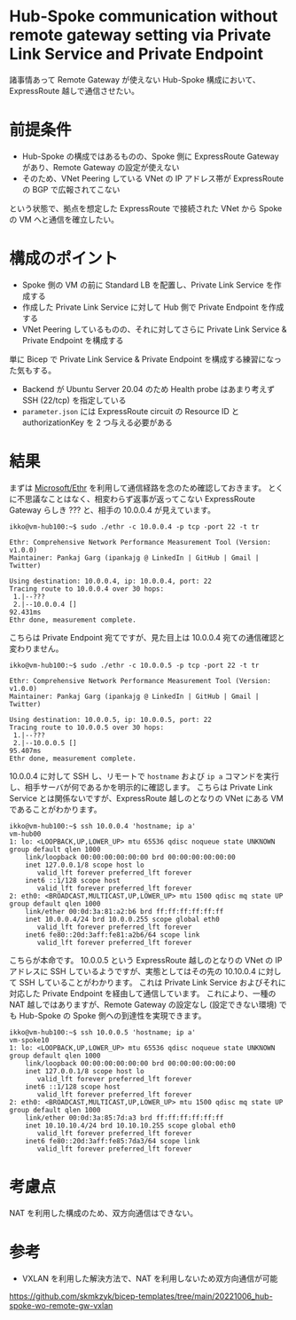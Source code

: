 # Hub-Spoke communication without remote gateway setting via Private Link Service and Private Endpoint

諸事情あって Remote Gateway が使えない Hub-Spoke 構成において、ExpressRoute 越しで通信させたい。

# 前提条件

- Hub-Spoke の構成ではあるものの、Spoke 側に ExpressRoute Gateway があり、Remote Gateway の設定が使えない
- そのため、VNet Peering している VNet の IP アドレス帯が ExpressRoute の BGP で広報されてこない

という状態で、拠点を想定した ExpressRoute で接続された VNet から Spoke の VM へと通信を確立したい。

# 構成のポイント

- Spoke 側の VM の前に Standard LB を配置し、Private Link Service を作成する
- 作成した Private Link Service に対して Hub 側で Private Endpoint を作成する
- VNet Peering しているものの、それに対してさらに Private Link Service & Private Endpoint を構成する

単に Bicep で Private Link Service & Private Endpoint を構成する練習になった気もする。

- Backend が Ubuntu Server 20.04 のため Health probe はあまり考えず SSH (22/tcp) を指定している
- `parameter.json` には ExpressRoute circuit の Resource ID と authorizationKey を 2 つ与える必要がある

# 結果

まずは [Microsoft/Ethr](https://github.com/Microsoft/Ethr) を利用して通信経路を念のため確認しておきます。
とくに不思議なことはなく、相変わらず返事が返ってこない ExpressRoute Gateway らしき ??? と、相手の 10.0.0.4 が見えています。

```shell
ikko@vm-hub100:~$ sudo ./ethr -c 10.0.0.4 -p tcp -port 22 -t tr

Ethr: Comprehensive Network Performance Measurement Tool (Version: v1.0.0)
Maintainer: Pankaj Garg (ipankajg @ LinkedIn | GitHub | Gmail | Twitter)

Using destination: 10.0.0.4, ip: 10.0.0.4, port: 22
Tracing route to 10.0.0.4 over 30 hops:
 1.|--???
 2.|--10.0.0.4 []                                                            92.431ms
Ethr done, measurement complete.
```

こちらは Private Endpoint 宛てですが、見た目上は 10.0.0.4 宛ての通信確認と変わりません。

```shell
ikko@vm-hub100:~$ sudo ./ethr -c 10.0.0.5 -p tcp -port 22 -t tr

Ethr: Comprehensive Network Performance Measurement Tool (Version: v1.0.0)
Maintainer: Pankaj Garg (ipankajg @ LinkedIn | GitHub | Gmail | Twitter)

Using destination: 10.0.0.5, ip: 10.0.0.5, port: 22
Tracing route to 10.0.0.5 over 30 hops:
 1.|--???
 2.|--10.0.0.5 []                                                            95.407ms
Ethr done, measurement complete.
```

10.0.0.4 に対して SSH し、リモートで `hostname` および `ip a` コマンドを実行し、相手サーバが何であるかを明示的に確認します。
こちらは Private Link Service とは関係ないですが、ExpressRoute 越しのとなりの VNet にある VM であることがわかります。

```shell
ikko@vm-hub100:~$ ssh 10.0.0.4 'hostname; ip a'
vm-hub00
1: lo: <LOOPBACK,UP,LOWER_UP> mtu 65536 qdisc noqueue state UNKNOWN group default qlen 1000
    link/loopback 00:00:00:00:00:00 brd 00:00:00:00:00:00
    inet 127.0.0.1/8 scope host lo
       valid_lft forever preferred_lft forever
    inet6 ::1/128 scope host
       valid_lft forever preferred_lft forever
2: eth0: <BROADCAST,MULTICAST,UP,LOWER_UP> mtu 1500 qdisc mq state UP group default qlen 1000
    link/ether 00:0d:3a:81:a2:b6 brd ff:ff:ff:ff:ff:ff
    inet 10.0.0.4/24 brd 10.0.0.255 scope global eth0
       valid_lft forever preferred_lft forever
    inet6 fe80::20d:3aff:fe81:a2b6/64 scope link
       valid_lft forever preferred_lft forever
```

こちらが本命です。
10.0.0.5 という ExpressRoute 越しのとなりの VNet の IP アドレスに SSH しているようですが、実態としてはその先の 10.10.0.4 に対して SSH していることがわかります。
これは Private Link Service およびそれに対応した Private Endpoint を経由して通信しています。
これにより、一種の NAT 越しではありますが、Remote Gateway の設定なし (設定できない環境) でも Hub-Spoke の Spoke 側への到達性を実現できます。

```shell
ikko@vm-hub100:~$ ssh 10.0.0.5 'hostname; ip a'
vm-spoke10
1: lo: <LOOPBACK,UP,LOWER_UP> mtu 65536 qdisc noqueue state UNKNOWN group default qlen 1000
    link/loopback 00:00:00:00:00:00 brd 00:00:00:00:00:00
    inet 127.0.0.1/8 scope host lo
       valid_lft forever preferred_lft forever
    inet6 ::1/128 scope host
       valid_lft forever preferred_lft forever
2: eth0: <BROADCAST,MULTICAST,UP,LOWER_UP> mtu 1500 qdisc mq state UP group default qlen 1000
    link/ether 00:0d:3a:85:7d:a3 brd ff:ff:ff:ff:ff:ff
    inet 10.10.10.4/24 brd 10.10.10.255 scope global eth0
       valid_lft forever preferred_lft forever
    inet6 fe80::20d:3aff:fe85:7da3/64 scope link
       valid_lft forever preferred_lft forever
```

# 考慮点

NAT を利用した構成のため、双方向通信はできない。

# 参考

- VXLAN を利用した解決方法で、NAT を利用しないため双方向通信が可能

https://github.com/skmkzyk/bicep-templates/tree/main/20221006_hub-spoke-wo-remote-gw-vxlan